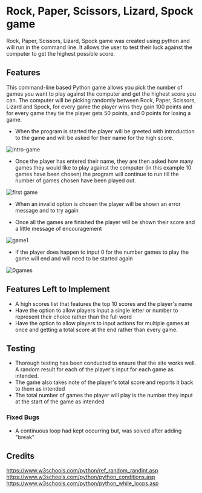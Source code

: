 # Rock, Paper, Scissors, Lizard, Spock game
Rock, Paper, Scissors, Lizard, Spock game was created using python and will run in the command line. It allows the user to test their luck against the computer to get the highest possible score.

## Features
This command-line based Python game allows you pick the number of games you want to play against the computer and get the highest score you can.
The computer will be picking randomly between Rock, Paper, Scissors, Lizard and Spock, for every game the player wins they gain 100 points and for every game they tie the player gets 50 points, and 0 points for losing a game.

* When the program is started the player will be greeted with introduction to the game and will be asked for their name for the high score.

![intro-game](https://user-images.githubusercontent.com/20689249/200134390-9eccefa9-2f82-4b62-bf44-37e8c2fc27bd.png)

* Once the player has entered their name, they are then asked how many games they would like to play against the computer (in this example 10 games have been chosen)
the program will continue to run till the number of games chosen have been played out.

![first game](https://user-images.githubusercontent.com/20689249/200134595-d170e79d-c75e-4552-86a9-57d6726de403.png)

* When an invalid option is chosen the player will be shown an error message and to try again

* Once all the games are finished the player will be shown their score and a little message of encouragement

![game1](https://user-images.githubusercontent.com/20689249/200134890-9e5da040-18aa-4ccb-ac12-5799edead55c.png)

* If the player does happen to input 0 for the number games to play the game will end and will need to be started again

![0games](https://user-images.githubusercontent.com/20689249/200135958-509957ce-1edd-49a4-a296-78e34ba5d7a5.png)

## Features Left to Implement
* A high scores list that features the top 10 scores and the player's name
* Have the option to allow players input a single letter or number to represent their choice rather than the full word
* Have the option to allow players to input actions for multiple games at once and getting a total score at the end rather than every game.

## Testing
* Thorough testing has been conducted to ensure that the site works well. A random result for each of the player's input for each game as intended.
* The game also takes note of the player's total score and reports it back to them as intended
* The total number of games the player will play is the number they input at the start of the game as intended

### Fixed Bugs
* A continuous loop had kept occurring but, was solved after adding "break"

## Credits
https://www.w3schools.com/python/ref_random_randint.asp
https://www.w3schools.com/python/python_conditions.asp
https://www.w3schools.com/python/python_while_loops.asp
